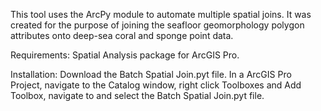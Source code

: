 This tool uses the ArcPy module to automate multiple spatial joins.
It was created for the purpose of joining the seafloor geomorphology polygon attributes 
onto deep-sea coral and sponge point data.

Requirements: 
Spatial Analysis package for ArcGIS Pro. 

Installation:
Download the Batch Spatial Join.pyt file.
In a ArcGIS Pro Project, navigate to the Catalog window, right click Toolboxes and Add Toolbox, navigate to and select the Batch Spatial Join.pyt file.

